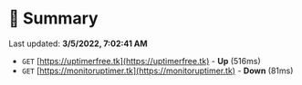 # 📖 Summary
Last updated: **3/5/2022, 7:02:41 AM**

- `GET` [https://uptimerfree.tk](https://uptimerfree.tk) - **Up** (516ms)
- `GET` [https://monitoruptimer.tk](https://monitoruptimer.tk) - **Down** (81ms)
